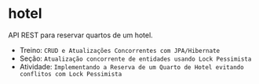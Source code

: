 # hotel
API REST para reservar quartos de um hotel.

* Treino: `CRUD e Atualizações Concorrentes com JPA/Hibernate`
* Seção: `Atualização concorrente de entidades usando Lock Pessimista`
* Atividade: `Implementando a Reserva de um Quarto de Hotel evitando conflitos com Lock Pessimista`

